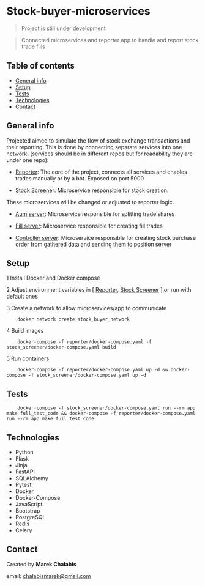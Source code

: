 # Stock-buyer-microservices

> Project is still under development

> Connected microservices and reporter app to handle and report stock trade fills

## Table of contents

- [General info](#general-info)
- [Setup](#setup)
- [Tests](#tests)
- [Technologies](#technologies)
- [Contact](#contact)

## General info

Projected aimed to simulate the flow of stock exchange transactions and their reporting.
This is done by connecting separate services into one network.
(services should be in different repos but for readability they are under one repo):

- [Reporter](reporter): The core of the project, 
connects all services and enables trades manually or by a bot. Exposed on port 5000

- [Stock Screener](stock_screener): Microservice responsible for stock creation.

These microservices will be changed or adjusted to reporter logic.

- [Aum server](aum_server): Microservice responsible for splitting trade shares

- [Fill server](fill_server): Microservice responsible for creating fill trades

- [Controller server](controller_server): Microservice responsible for creating stock 
purchase order from gathered data and sending them to position server

## Setup

1 Install Docker and Docker compose

2 Adjust environment variables in [
    [Reporter](reporter/config/environment_variables/),
    [Stock Screener](stock_screener/config/environment_variables/)
] or run with default ones

3 Create a network to allow microservices/app to communicate

```
    docker network create stock_buyer_network
```

4 Build images
```
    docker-compose -f reporter/docker-compose.yaml -f stock_screener/docker-compose.yaml build
```

5 Run containers
```
    docker-compose -f reporter/docker-compose.yaml up -d && docker-compose -f stock_screener/docker-compose.yaml up -d
```

## Tests
```
    docker-compose -f stock_screener/docker-compose.yaml run --rm app make full_test_code && docker-compose -f reporter/docker-compose.yaml run --rm app make full_test_code
```

## Technologies

- Python
- Flask
- Jinja
- FastAPI 
- SQLAlchemy 
- Pytest
- Docker
- Docker-Compose
- JavaScript
- Bootstrap
- PostgreSQL
- Redis
- Celery

## Contact

Created by <b>Marek Chałabis</b> 

email: chalabismarek@gmail.com

